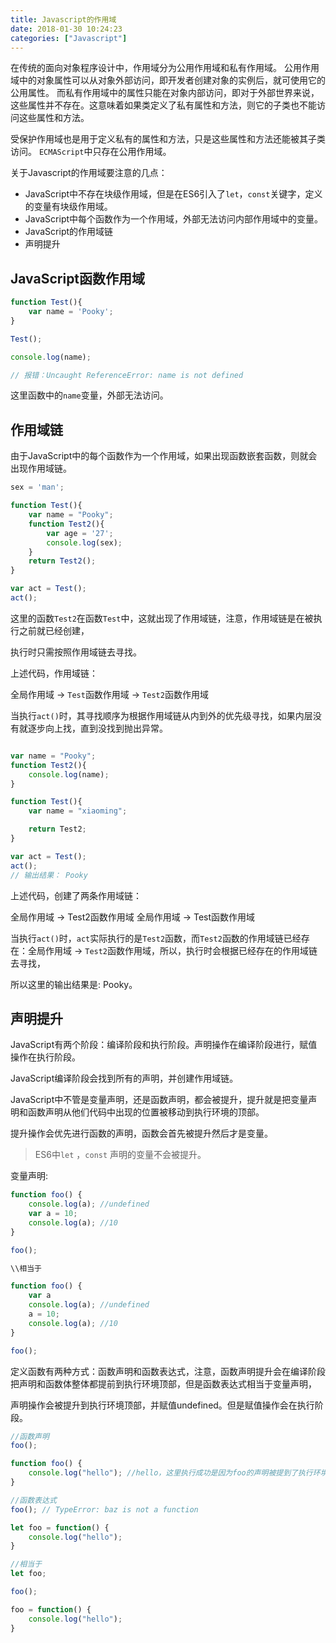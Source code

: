 ```yaml
---
title: Javascript的作用域
date: 2018-01-30 10:24:23
categories: ["Javascript"]
---
```


在传统的面向对象程序设计中，作用域分为公用作用域和私有作用域。
公用作用域中的对象属性可以从对象外部访问，即开发者创建对象的实例后，就可使用它的公用属性。
而私有作用域中的属性只能在对象内部访问，即对于外部世界来说，这些属性并不存在。这意味着如果类定义了私有属性和方法，则它的子类也不能访问这些属性和方法。

<!-- more -->

受保护作用域也是用于定义私有的属性和方法，只是这些属性和方法还能被其子类访问。
`ECMAScript`中只存在公用作用域。

关于Javascript的作用域要注意的几点：

- JavaScript中不存在块级作用域，但是在ES6引入了`let`，`const`关键字，定义的变量有块级作用域。
- JavaScript中每个函数作为一个作用域，外部无法访问内部作用域中的变量。
- JavaScript的作用域链
- 声明提升

## JavaScript函数作用域
``` javascript
function Test(){
    var name = 'Pooky';
}

Test();

console.log(name);

// 报错：Uncaught ReferenceError: name is not defined
```

这里函数中的`name`变量，外部无法访问。

## 作用域链

由于JavaScript中的每个函数作为一个作用域，如果出现函数嵌套函数，则就会出现作用域链。
``` javascript
sex = 'man';

function Test(){
    var name = "Pooky";
    function Test2(){
        var age = '27';
        console.log(sex);
    }
    return Test2();
}

var act = Test();
act();
```

这里的函数`Test2`在函数`Test`中，这就出现了作用域链，注意，作用域链是在被执行之前就已经创建，

执行时只需按照作用域链去寻找。

上述代码，作用域链：

全局作用域 -> `Test`函数作用域 -> `Test2`函数作用域

当执行`act()`时，其寻找顺序为根据作用域链从内到外的优先级寻找，如果内层没有就逐步向上找，直到没找到抛出异常。

``` javascript

var name = "Pooky";
function Test2(){
    console.log(name);
}

function Test(){
    var name = "xiaoming";

    return Test2;
}

var act = Test();
act();
// 输出结果： Pooky
```

上述代码，创建了两条作用域链：

全局作用域 -> Test2函数作用域
全局作用域 -> Test函数作用域

当执行`act()`时，`act`实际执行的是`Test2`函数，而`Test2`函数的作用域链已经存在：全局作用域 -> `Test2`函数作用域，所以，执行时会根据已经存在的作用域链去寻找，

所以这里的输出结果是: Pooky。

## 声明提升

JavaScript有两个阶段：编译阶段和执行阶段。声明操作在编译阶段进行，赋值操作在执行阶段。

JavaScript编译阶段会找到所有的声明，并创建作用域链。

JavaScript中不管是变量声明，还是函数声明，都会被提升，提升就是把变量声明和函数声明从他们代码中出现的位置被移动到执行环境的顶部。

提升操作会优先进行函数的声明，函数会首先被提升然后才是变量。

> ES6中`let` ，`const` 声明的变量不会被提升。


变量声明:

``` javascript
function foo() {
    console.log(a); //undefined
    var a = 10;
    console.log(a); //10
}

foo();

\\相当于

function foo() {
    var a
    console.log(a); //undefined
    a = 10;
    console.log(a); //10
}

foo();
```

定义函数有两种方式：函数声明和函数表达式，注意，函数声明提升会在编译阶段把声明和函数体整体都提前到执行环境顶部，但是函数表达式相当于变量声明，

声明操作会被提升到执行环境顶部，并赋值undefined。但是赋值操作会在执行阶段。

``` javascript
//函数声明
foo();

function foo() {
    console.log("hello"); //hello，这里执行成功是因为foo的声明被提到了执行环境顶部
}

//函数表达式
foo(); // TypeError: baz is not a function

let foo = function() {
    console.log("hello");
}

//相当于
let foo;

foo();

foo = function() {
    console.log("hello");
}

```